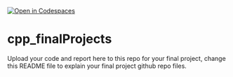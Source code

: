 [![Open in Codespaces](https://classroom.github.com/assets/launch-codespace-2972f46106e565e64193e422d61a12cf1da4916b45550586e14ef0a7c637dd04.svg)](https://classroom.github.com/open-in-codespaces?assignment_repo_id=19376691)
# cpp_finalProjects

Upload your code and report here to this repo for your final project, change this README file to explain your final project github repo files.
